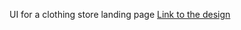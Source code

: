 UI for a clothing store landing page
[Link to the design](https://www.figma.com/proto/edPKZzoMLLEWRSLhB3su4k/Website-Templates?node-id=24-445&node-type=frame&t=7NN9xHupZV8mrnyw-0&scaling=min-zoom&content-scaling=fixed&page-id=0%3A1)
